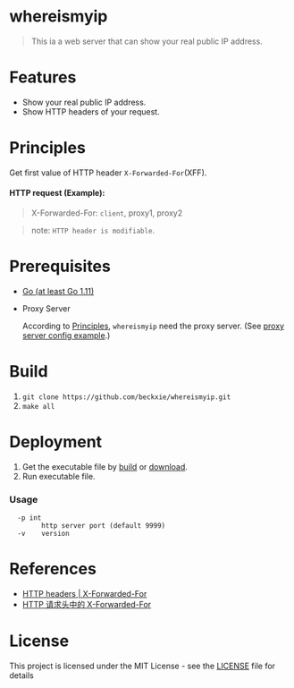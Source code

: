 # whereismyip

> This ia a web server that can show your real public IP address.

# Features
- Show your real public IP address.
- Show HTTP headers of your request.

# Principles

Get first value of HTTP header `X-Forwarded-For`(XFF).

#### HTTP request (Example):

> X-Forwarded-For: `client`, proxy1, proxy2

> note: `HTTP header is modifiable`.

# Prerequisites

- [Go (at least Go 1.11)](https://golang.org/dl/)
- Proxy Server

    According to [Principles], `whereismyip` need the proxy server.
    (See [proxy server config example].)

[Principles]: #Principles
[proxy server config example]: #example/proxy_config

# Build
1. `git clone https://github.com/beckxie/whereismyip.git`
2. `make all`

# Deployment
1. Get the executable file by [build] or [download].
2. Run executable file.
### Usage
```
  -p int
        http server port (default 9999)
  -v    version
```

[download]: https://github.com/beckxie/whereismyip/releases
[build]: #Build

# References

- [HTTP headers | X-Forwarded-For](https://www.geeksforgeeks.org/http-headers-x-forwarded-for/)
- [HTTP 请求头中的 X-Forwarded-For](https://imququ.com/post/x-forwarded-for-header-in-http.html)


# License
This project is licensed under the MIT License - see the [LICENSE] file for details

[LICENSE]: ./LICENSE